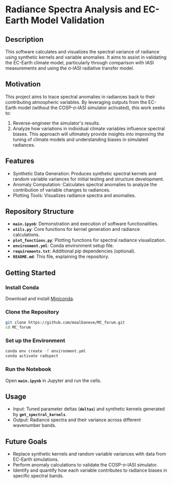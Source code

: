 # Radiance Spectra Analysis and EC-Earth Model Validation
## Description
This software calculates and visualizes the spectral variance of radiance using synthetic kernels and variable anomalies. 
It aims to assist in validating the EC-Earth climate model, particularly through comparison with IASI measurements and using the σ-IASI radiative transfer model.

## Motivation
This project aims to trace spectral anomalies in radiances back to their contributing atmospheric variables. 
By leveraging outputs from the EC-Earth model (without the COSP-σ-IASI simulator activated), this work seeks to: 
1. Reverse-engineer the simulator's results.
2. Analyze how variations in individual climate variables influence spectral biases.
This approach will ultimately provide insights into improving the tuning of climate models and understanding biases in simulated radiances.

## Features
- Synthetic Data Generation: Produces synthetic spectral kernels and random variable variances for initial testing and structure development.
- Anomaly Computation: Calculates spectral anomalies to analyze the contribution of variable changes to radiances.
- Plotting Tools: Visualizes radiance spectra and anomalies.

## Repository Structure
- **`main.ipynb`**: Demonstration and execution of software functionalities.
- **`utils.py`**: Core functions for kernel generation and radiance calculations.
- **`plot_functions.py`**: Plotting functions for spectral radiance visualization.
- **`environment.yml`**: Conda environment setup file.
- **`requirements.txt`**: Additional pip dependencies (optional).
- **`README.md`**: This file, explaining the repository.

## Getting Started
### Install Conda
Download and install [Miniconda](https://docs.conda.io/en/latest/miniconda.html).
### Clone the Repository
```bash
git clone https://github.com/maalbanese/MC_forum.git
cd MC_forum
```
### Set up the Environment
```bash
conda env create -f environment.yml
conda activate radspect
```
### Run the Notebook
Open **`main.ipynb`** in Jupyter and run the cells.

## Usage
- Input: Tuned parameter deltas (**`deltax`**) and synthetic kernels generated by **`get_spectral_kernels`**.
- Output: Radiance spectra and their variance across different wavenumber bands.

## Future Goals 
- Replace synthetic kernels and random variable variances with data from EC-Earth simulations.
- Perform anomaly calculations to validate the COSP-σ-IASI simulator.
- Identify and quantify how each variable contributes to radiance biases in specific spectral bands.
